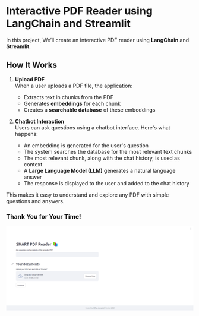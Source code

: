 # Interactive PDF Reader using LangChain and Streamlit

In this project, We’ll create an interactive PDF reader using **LangChain** and **Streamlit**.

## How It Works

1. **Upload PDF**  
   When a user uploads a PDF file, the application:
   - Extracts text in chunks from the PDF
   - Generates **embeddings** for each chunk
   - Creates a **searchable database** of these embeddings

2. **Chatbot Interaction**  
   Users can ask questions using a chatbot interface. Here's what happens:
   - An embedding is generated for the user's question
   - The system searches the database for the most relevant text chunks
   - The most relevant chunk, along with the chat history, is used as context
   - A **Large Language Model (LLM)** generates a natural language answer
   - The response is displayed to the user and added to the chat history

This makes it easy to understand and explore any PDF with simple questions and answers.

### Thank You for Your Time!
![SMART PDF READER UI](images/s-p-r-ui.png)